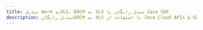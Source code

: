---title: تبدیل Word بهXLS، DOCM به XLS مبدل رایگان یا Java SDKdescription: تبدیل رایگانDOCM به XLS با استفاده از Java Cloud APIs & SDK. همچنین اسناد Microsoft Word و OpenOffice را در Cloud ایجاد، ویرایش و رندر کنید.---